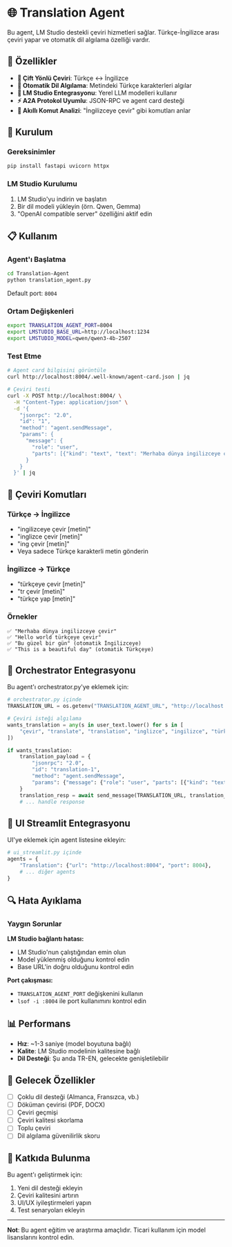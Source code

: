 # 🌐 Translation Agent

Bu agent, LM Studio destekli çeviri hizmetleri sağlar. Türkçe-İngilizce arası çeviri yapar ve otomatik dil algılama özelliği vardır.

## 🎯 Özellikler

- **🔄 Çift Yönlü Çeviri**: Türkçe ↔ İngilizce
- **🤖 Otomatik Dil Algılama**: Metindeki Türkçe karakterleri algılar
- **🧠 LM Studio Entegrasyonu**: Yerel LLM modelleri kullanır
- **⚡ A2A Protokol Uyumlu**: JSON-RPC ve agent card desteği
- **🎨 Akıllı Komut Analizi**: "İngilizceye çevir" gibi komutları anlar

## 🚀 Kurulum

### Gereksinimler
```bash
pip install fastapi uvicorn httpx
```

### LM Studio Kurulumu
1. LM Studio'yu indirin ve başlatın
2. Bir dil modeli yükleyin (örn. Qwen, Gemma)
3. "OpenAI compatible server" özelliğini aktif edin

## 📋 Kullanım

### Agent'ı Başlatma
```bash
cd Translation-Agent
python translation_agent.py
```

Default port: `8004`

### Ortam Değişkenleri
```bash
export TRANSLATION_AGENT_PORT=8004
export LMSTUDIO_BASE_URL=http://localhost:1234
export LMSTUDIO_MODEL=qwen/qwen3-4b-2507
```

### Test Etme
```bash
# Agent card bilgisini görüntüle
curl http://localhost:8004/.well-known/agent-card.json | jq

# Çeviri testi
curl -X POST http://localhost:8004/ \
  -H "Content-Type: application/json" \
  -d '{
    "jsonrpc": "2.0",
    "id": "1",
    "method": "agent.sendMessage",
    "params": {
      "message": {
        "role": "user",
        "parts": [{"kind": "text", "text": "Merhaba dünya ingilizceye çevir"}]
      }
    }
  }' | jq
```

## 🔄 Çeviri Komutları

### Türkçe → İngilizce
- "ingilizceye çevir [metin]"
- "inglizce çevir [metin]" 
- "ing çevir [metin]"
- Veya sadece Türkçe karakterli metin gönderin

### İngilizce → Türkçe
- "türkçeye çevir [metin]"
- "tr çevir [metin]"
- "türkçe yap [metin]"

### Örnekler
```
✅ "Merhaba dünya ingilizceye çevir"
✅ "Hello world türkçeye çevir"
✅ "Bu güzel bir gün" (otomatik İngilizceye)
✅ "This is a beautiful day" (otomatik Türkçeye)
```

## 🔧 Orchestrator Entegrasyonu

Bu agent'ı orchestrator.py'ye eklemek için:

```python
# orchestrator.py içinde
TRANSLATION_URL = os.getenv("TRANSLATION_AGENT_URL", "http://localhost:8004")

# Çeviri isteği algılama
wants_translation = any(s in user_text.lower() for s in [
    "çevir", "translate", "translation", "inglizce", "ingilizce", "türkçe", "turkce"
])

if wants_translation:
    translation_payload = {
        "jsonrpc": "2.0",
        "id": "translation-1",
        "method": "agent.sendMessage",
        "params": {"message": {"role": "user", "parts": [{"kind": "text", "text": user_text}]}}
    }
    translation_resp = await send_message(TRANSLATION_URL, translation_payload)
    # ... handle response
```

## 🎨 UI Streamlit Entegrasyonu

UI'ye eklemek için agent listesine ekleyin:

```python
# ui_streamlit.py içinde
agents = {
    "Translation": {"url": "http://localhost:8004", "port": 8004},
    # ... diğer agents
}
```

## 🔍 Hata Ayıklama

### Yaygın Sorunlar

**LM Studio bağlantı hatası:**
- LM Studio'nun çalıştığından emin olun
- Model yüklenmiş olduğunu kontrol edin
- Base URL'in doğru olduğunu kontrol edin

**Port çakışması:**
- `TRANSLATION_AGENT_PORT` değişkenini kullanın
- `lsof -i :8004` ile port kullanımını kontrol edin

## 📊 Performans

- **Hız**: ~1-3 saniye (model boyutuna bağlı)
- **Kalite**: LM Studio modelinin kalitesine bağlı
- **Dil Desteği**: Şu anda TR-EN, gelecekte genişletilebilir

## 🌟 Gelecek Özellikler

- [ ] Çoklu dil desteği (Almanca, Fransızca, vb.)
- [ ] Döküman çevirisi (PDF, DOCX)
- [ ] Çeviri geçmişi
- [ ] Çeviri kalitesi skorlama
- [ ] Toplu çeviri
- [ ] Dil algılama güvenilirlik skoru

## 🤝 Katkıda Bulunma

Bu agent'ı geliştirmek için:
1. Yeni dil desteği ekleyin
2. Çeviri kalitesini artırın  
3. UI/UX iyileştirmeleri yapın
4. Test senaryoları ekleyin

---

**Not**: Bu agent eğitim ve araştırma amaçlıdır. Ticari kullanım için model lisanslarını kontrol edin.